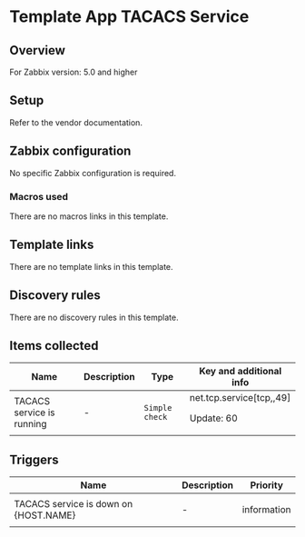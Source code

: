 # Template App TACACS Service

## Overview

For Zabbix version: 5.0 and higher

## Setup

Refer to the vendor documentation.

## Zabbix configuration

No specific Zabbix configuration is required.

### Macros used

There are no macros links in this template.

## Template links

There are no template links in this template.

## Discovery rules

There are no discovery rules in this template.

## Items collected

|Name|Description|Type|Key and additional info|
|----|-----------|----|----|
|TACACS service is running|<p>-</p>|`Simple check`|net.tcp.service[tcp,,49]<p>Update: 60</p>|
## Triggers

|Name|Description|Priority|
|----|-----------|----|
|TACACS service is down on {HOST.NAME}|<p>-</p>|information|

